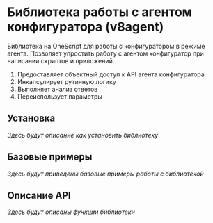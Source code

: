 # Библиотека работы с агентом конфигуратора (v8agent)

Библиотека на OneScript для работы с конфигуратором в режиме агента.
Позволяет упростить работу с агентом конфигуратор при написании скриптов и приложений.

1. Предоставляет объектный доступ к API агента конфигуратора.
2. Инкапсулирует рутинную логику
3. Выполняет анализ ответов
4. Переиспользует параметры

## Установка

*Здесь будут описание как установить библиотеку*

## Базовые примеры

*Здесь будут приведены базовые примеры работы с библиотекой*

## Описание API

*Здесь будут описаны функции библиотеки*
